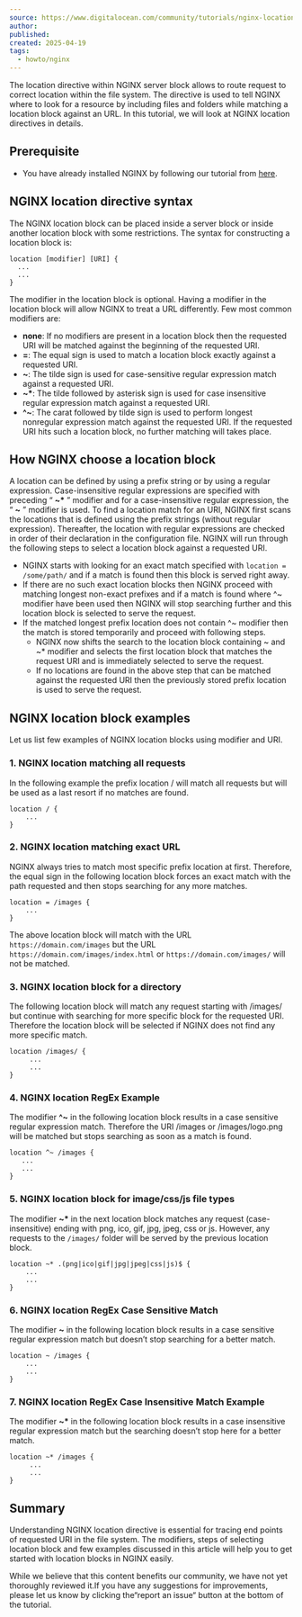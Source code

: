 ```yaml
---
source: https://www.digitalocean.com/community/tutorials/nginx-location-directive
author: 
published: 
created: 2025-04-19
tags:
  - howto/nginx
---
```

The location directive within NGINX server block allows to route request to correct location within the file system. The directive is used to tell NGINX where to look for a resource by including files and folders while matching a location block against an URL. In this tutorial, we will look at NGINX location directives in details.

## Prerequisite

- You have already installed NGINX by following our tutorial from [here](https://www.digitalocean.com/community/tutorials/install-nginx-ubuntu).

## NGINX location directive syntax

The NGINX location block can be placed inside a server block or inside another location block with some restrictions. The syntax for constructing a location block is:

```
location [modifier] [URI] {
  ...
  ...
}
```

The modifier in the location block is optional. Having a modifier in the location block will allow NGINX to treat a URL differently. Few most common modifiers are:

- **none**: If no modifiers are present in a location block then the requested URI will be matched against the beginning of the requested URI.
- **\=**: The equal sign is used to match a location block exactly against a requested URI.
- **~**: The tilde sign is used for case-sensitive regular expression match against a requested URI.
- **~\***: The tilde followed by asterisk sign is used for case insensitive regular expression match against a requested URI.
- **^~**: The carat followed by tilde sign is used to perform longest nonregular expression match against the requested URI. If the requested URI hits such a location block, no further matching will takes place.

## How NGINX choose a location block

A location can be defined by using a prefix string or by using a regular expression. Case-insensitive regular expressions are specified with preceding “ **~\*** ” modifier and for a case-insensitive regular expression, the “ **~** ” modifier is used. To find a location match for an URI, NGINX first scans the locations that is defined using the prefix strings (without regular expression). Thereafter, the location with regular expressions are checked in order of their declaration in the configuration file. NGINX will run through the following steps to select a location block against a requested URI.

- NGINX starts with looking for an exact match specified with `location = /some/path/` and if a match is found then this block is served right away.
- If there are no such exact location blocks then NGINX proceed with matching longest non-exact prefixes and if a match is found where ^~ modifier have been used then NGINX will stop searching further and this location block is selected to serve the request.
- If the matched longest prefix location does not contain ^~ modifier then the match is stored temporarily and proceed with following steps.
	- NGINX now shifts the search to the location block containing ~ and ~\* modifier and selects the first location block that matches the request URI and is immediately selected to serve the request.
	- If no locations are found in the above step that can be matched against the requested URI then the previously stored prefix location is used to serve the request.

## NGINX location block examples

Let us list few examples of NGINX location blocks using modifier and URI.

### 1\. NGINX location matching all requests

In the following example the prefix location / will match all requests but will be used as a last resort if no matches are found.

```
location / {
    ...
}
```

### 2\. NGINX location matching exact URL

NGINX always tries to match most specific prefix location at first. Therefore, the equal sign in the following location block forces an exact match with the path requested and then stops searching for any more matches.

```
location = /images { 
    ...
}
```

The above location block will match with the URL `https://domain.com/images` but the URL `https://domain.com/images/index.html` or `https://domain.com/images/` will not be matched.

### 3\. NGINX location block for a directory

The following location block will match any request starting with /images/ but continue with searching for more specific block for the requested URI. Therefore the location block will be selected if NGINX does not find any more specific match.

```
location /images/ {
     ...
     ...
}
```

### 4\. NGINX location RegEx Example

The modifier **^~** in the following location block results in a case sensitive regular expression match. Therefore the URI /images or /images/logo.png will be matched but stops searching as soon as a match is found.

```
location ^~ /images {
   ...
   ...
}
```

### 5\. NGINX location block for image/css/js file types

The modifier **~\*** in the next location block matches any request (case-insensitive) ending with png, ico, gif, jpg, jpeg, css or js. However, any requests to the `/images/` folder will be served by the previous location block.

```
location ~* .(png|ico|gif|jpg|jpeg|css|js)$ {
    ...
    ...
}
```

### 6\. NGINX location RegEx Case Sensitive Match

The modifier **~** in the following location block results in a case sensitive regular expression match but doesn’t stop searching for a better match.

```
location ~ /images {
    ...
    ...
}
```

### 7\. NGINX location RegEx Case Insensitive Match Example

The modifier **~\*** in the following location block results in a case insensitive regular expression match but the searching doesn’t stop here for a better match.

```
location ~* /images {
     ...
     ...
}
```

## Summary

Understanding NGINX location directive is essential for tracing end points of requested URI in the file system. The modifiers, steps of selecting location block and few examples discussed in this article will help you to get started with location blocks in NGINX easily.

While we believe that this content benefits our community, we have not yet thoroughly reviewed it.If you have any suggestions for improvements, please let us know by clicking the“report an issue“ button at the bottom of the tutorial.